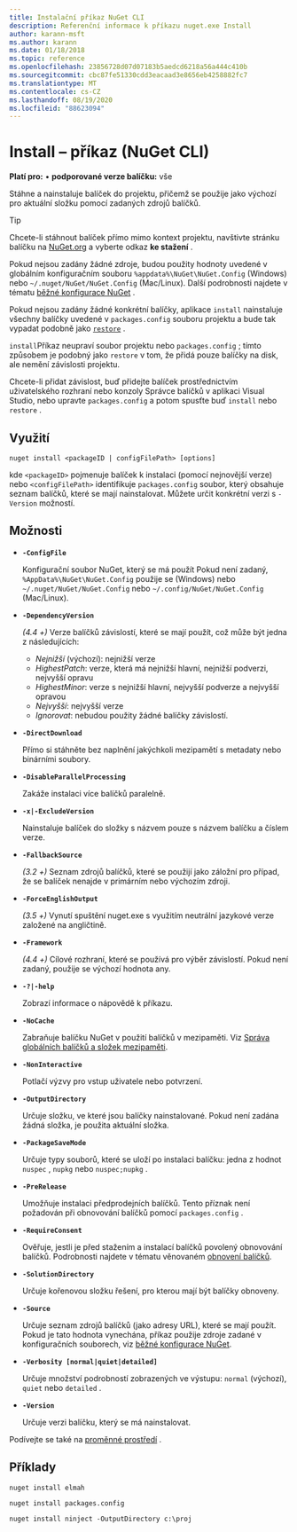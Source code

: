 ```yaml
---
title: Instalační příkaz NuGet CLI
description: Referenční informace k příkazu nuget.exe Install
author: karann-msft
ms.author: karann
ms.date: 01/18/2018
ms.topic: reference
ms.openlocfilehash: 23856728d07d07183b5aedcd6218a56a444c410b
ms.sourcegitcommit: cbc87fe51330cdd3eacaad3e8656eb4258882fc7
ms.translationtype: MT
ms.contentlocale: cs-CZ
ms.lasthandoff: 08/19/2020
ms.locfileid: "88623094"
---
```

# <a name="install-command-nuget-cli"></a>Install – příkaz (NuGet CLI)

**Platí pro:** &bullet; **podporované verze balíčku:** vše

Stáhne a nainstaluje balíček do projektu, přičemž se použije jako výchozí pro aktuální složku pomocí zadaných zdrojů balíčků.

> [!Tip]
> Chcete-li stáhnout balíček přímo mimo kontext projektu, navštivte stránku balíčku na [NuGet.org](https://www.nuget.org) a vyberte odkaz **ke stažení** .

Pokud nejsou zadány žádné zdroje, budou použity hodnoty uvedené v globálním konfiguračním souboru `%appdata%\NuGet\NuGet.Config` (Windows) nebo `~/.nuget/NuGet/NuGet.Config` (Mac/Linux). Další podrobnosti najdete v tématu [běžné konfigurace NuGet](../../consume-packages/configuring-nuget-behavior.md) .

Pokud nejsou zadány žádné konkrétní balíčky, aplikace `install` nainstaluje všechny balíčky uvedené v `packages.config` souboru projektu a bude tak vypadat podobně jako [`restore`](cli-ref-restore.md) .

`install`Příkaz neupraví soubor projektu nebo `packages.config` ; tímto způsobem je podobný jako `restore` v tom, že přidá pouze balíčky na disk, ale nemění závislosti projektu.

Chcete-li přidat závislost, buď přidejte balíček prostřednictvím uživatelského rozhraní nebo konzoly Správce balíčků v aplikaci Visual Studio, nebo upravte `packages.config` a potom spusťte buď `install` nebo `restore` .

## <a name="usage"></a>Využití

```cli
nuget install <packageID | configFilePath> [options]
```

kde `<packageID>` pojmenuje balíček k instalaci (pomocí nejnovější verze) nebo `<configFilePath>` identifikuje `packages.config` soubor, který obsahuje seznam balíčků, které se mají nainstalovat. Můžete určit konkrétní verzi s `-Version` možností.

## <a name="options"></a>Možnosti

- **`-ConfigFile`**

  Konfigurační soubor NuGet, který se má použít Pokud není zadaný, `%AppData%\NuGet\NuGet.Config` použije se (Windows) nebo `~/.nuget/NuGet/NuGet.Config` nebo `~/.config/NuGet/NuGet.Config` (Mac/Linux).

- **`-DependencyVersion`**

  *(4.4 +)* Verze balíčků závislostí, které se mají použít, což může být jedna z následujících:<br/><ul><li>*Nejnižší* (výchozí): nejnižší verze</li><li>*HighestPatch*: verze, která má nejnižší hlavní, nejnižší podverzi, nejvyšší opravu</li><li>*HighestMinor*: verze s nejnižší hlavní, nejvyšší podverze a nejvyšší opravou</li><li>*Nejvyšší*: nejvyšší verze</li><li>*Ignorovat*: nebudou použity žádné balíčky závislostí.</li></ul>

- **`-DirectDownload`**

  Přímo si stáhněte bez naplnění jakýchkoli mezipamětí s metadaty nebo binárními soubory.

- **`-DisableParallelProcessing`**

  Zakáže instalaci více balíčků paralelně.

- **`-x|-ExcludeVersion`**

  Nainstaluje balíček do složky s názvem pouze s názvem balíčku a číslem verze.

- **`-FallbackSource`**

  *(3.2 +)* Seznam zdrojů balíčků, které se použijí jako záložní pro případ, že se balíček nenajde v primárním nebo výchozím zdroji.

- **`-ForceEnglishOutput`**

  *(3.5 +)* Vynutí spuštění nuget.exe s využitím neutrální jazykové verze založené na angličtině.

- **`-Framework`**

  *(4.4 +)* Cílové rozhraní, které se používá pro výběr závislostí. Pokud není zadaný, použije se výchozí hodnota any.

- **`-?|-help`**

  Zobrazí informace o nápovědě k příkazu.

- **`-NoCache`**

  Zabraňuje balíčku NuGet v použití balíčků v mezipaměti. Viz [Správa globálních balíčků a složek mezipaměti](../../consume-packages/managing-the-global-packages-and-cache-folders.md).

- **`-NonInteractive`**

  Potlačí výzvy pro vstup uživatele nebo potvrzení.

- **`-OutputDirectory`**

  Určuje složku, ve které jsou balíčky nainstalované. Pokud není zadána žádná složka, je použita aktuální složka.

- **`-PackageSaveMode`**

  Určuje typy souborů, které se uloží po instalaci balíčku: jedna z hodnot `nuspec` , `nupkg` nebo `nuspec;nupkg` .

- **`-PreRelease`**

  Umožňuje instalaci předprodejních balíčků. Tento příznak není požadován při obnovování balíčků pomocí `packages.config` .

- **`-RequireConsent`**

  Ověřuje, jestli je před stažením a instalací balíčků povolený obnovování balíčků. Podrobnosti najdete v tématu věnovaném [obnovení balíčků](../../consume-packages/package-restore.md).

- **`-SolutionDirectory`**

  Určuje kořenovou složku řešení, pro kterou mají být balíčky obnoveny.

- **`-Source`**

   Určuje seznam zdrojů balíčků (jako adresy URL), které se mají použít. Pokud je tato hodnota vynechána, příkaz použije zdroje zadané v konfiguračních souborech, viz [běžné konfigurace NuGet](../../consume-packages/configuring-nuget-behavior.md).

- **`-Verbosity [normal|quiet|detailed]`**

  Určuje množství podrobností zobrazených ve výstupu: `normal` (výchozí), `quiet` nebo `detailed` .

- **`-Version`**

  Určuje verzi balíčku, který se má nainstalovat.

Podívejte se také na [proměnné prostředí](cli-ref-environment-variables.md) .

## <a name="examples"></a>Příklady

```cli
nuget install elmah

nuget install packages.config

nuget install ninject -OutputDirectory c:\proj
```
